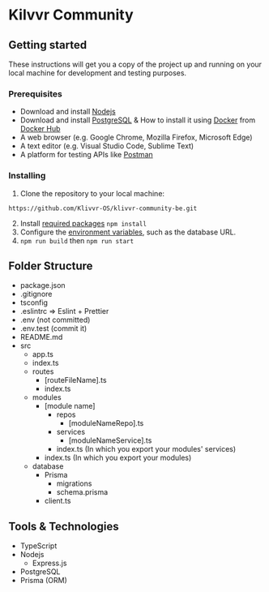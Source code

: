 # Kilvvr Community

## Getting started
These instructions will get you a copy of the project up and running on your local machine for development and testing purposes.

### Prerequisites
- Download and install [Nodejs](https://nodejs.org/en)
- Download and install [PostgreSQL](https://www.postgresql.org/download/) & How to install it using [Docker](https://www.docker.com/) from [Docker Hub](https://hub.docker.com/_/postgres)
- A web browser (e.g. Google Chrome, Mozilla Firefox, Microsoft Edge)
- A text editor (e.g. Visual Studio Code, Sublime Text)
- A platform for testing APIs like [Postman](https://www.postman.com/downloads/)

### Installing
1. Clone the repository to your local machine:
```HTTPS
https://github.com/Klivvr-OS/klivvr-community-be.git
```
2. Install [required packages]() `npm install`
3. Configure the [environment variables](), such as the database URL.
4. `npm run build` then `npm run start`

## Folder Structure
- package.json
- .gitignore
- tsconfig
- .eslintrc => Eslint + Prettier
- .env (not committed)
- .env.test (commit it)
- README.md
- src
  - app.ts
  - index.ts
  - routes
    - [routeFileName].ts
    - index.ts
  - modules
    - [module name]
      - repos
        - [moduleNameRepo].ts
      - services
        - [moduleNameService].ts
      - index.ts (In which you export your modules' services)
    - index.ts (In which you export your modules)
  - database
    - Prisma
      - migrations
      - schema.prisma
    - client.ts

## Tools & Technologies
- TypeScript
- Nodejs
  - Express.js
- PostgreSQL
- Prisma (ORM)
